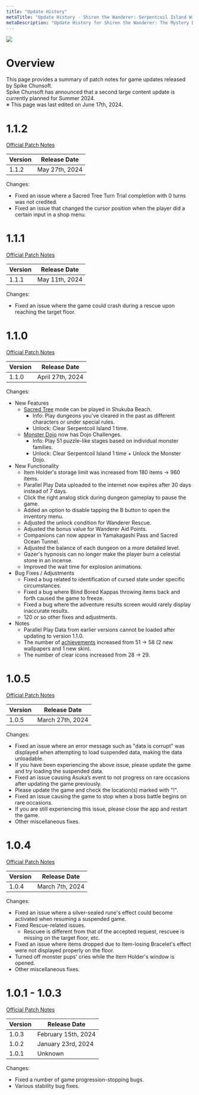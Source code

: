 ```yaml
---
title: "Update History"
metaTitle: "Update History - Shiren the Wanderer: Serpentcoil Island Wiki"
metaDescription: "Update History for Shiren the Wanderer: The Mystery Dungeon of Serpentcoil Island."
---
```


<div class="pageTopImage">
  <img src="../images/other/update.jpg"/>
</div>

# Overview

This page provides a summary of patch notes for game updates released by Spike Chunsoft.<br/>Spike Chunsoft has announced that a second large content update is currently planned for Summer 2024.<br/>※ This page was last edited on June 17th, 2024.

# 1.1.2

[Official Patch Notes](https://www.spike-chunsoft.com/patch-notes/patch-1-1-1-for-shiren-the-wanderer-the-mystery-dungeon-of-serpentcoil-island-for-nintendo-switch-2/)

|Version|Release Date|
|-|-|
|1.1.2|May 27th, 2024|

Changes:

- Fixed an issue where a Sacred Tree Turn Trial completion with 0 turns was not credited.
- Fixed an issue that changed the cursor position when the player did a certain input in a shop menu.

# 1.1.1

[Official Patch Notes](https://www.spike-chunsoft.com/patch-notes/patch-1-1-1-for-shiren-the-wanderer-the-mystery-dungeon-of-serpentcoil-island-for-nintendo-switch/)

|Version|Release Date|
|-|-|
|1.1.1|May 11th, 2024|

Changes:

- Fixed an issue where the game could crash during a rescue upon reaching the target floor.

# 1.1.0

[Official Patch Notes](https://www.spike-chunsoft.com/news/shiren6-free-content-update-1/)

|Version|Release Date|
|-|-|
|1.1.0|April 27th, 2024|

Changes:

- New Features
    - [Sacred Tree](/system/sacred-tree) mode can be played in Shukuba Beach.
        - Info: Play dungeons you've cleared in the past as different characters or under special rules.
        - Unlock: Clear Serpentcoil Island 1 time.
    - [Monster Dojo](/system/monster-dojo) now has Dojo Challenges.
        - Info: Play 51 puzzle-like stages based on individual monster families.
        - Unlock: Clear Serpentcoil Island 1 time + Unlock the Monster Dojo.
- New Functionality
    - Item Holder's storage limit was increased from 180 items → 960 items.
    - Parallel Play Data uploaded to the internet now expires after 30 days instead of 7 days.
    - Click the right analog stick during dungeon gameplay to pause the game.
    - Added an option to disable tapping the B button to open the inventory menu.
    - Adjusted the unlock condition for Wanderer Rescue.
    - Adjusted the bonus value for Wanderer Aid Points.
    - Companions can now appear in Yamakagashi Pass and Sacred Ocean Tunnel.
    - Adjusted the balance of each dungeon on a more detailed level.
    - Gazer's hypnosis can no longer make the player burn a celestial stone in an incense.
    - Improved the wait time for explosion animations.
- Bug Fixes / Adjustments
    - Fixed a bug related to identification of cursed state under specific circumstances.
    - Fixed a bug where Blind Bored Kappas throwing items back and forth caused the game to freeze.
    - Fixed a bug where the adventure results screen would rarely display inaccurate results.
    - 120 or so other fixes and adjustments.
- Notes
    - Parallel Play Data from earlier versions cannot be loaded after updating to version 1.1.0.
    - The number of [achievements](/system/achievements) increased from 51 → 58 (2 new wallpapers and 1 new skin).
    - The number of clear icons increased from 28 → 29.

# 1.0.5

[Official Patch Notes](https://www.spike-chunsoft.com/patch-notes/shiren-the-wanderer-the-mystery-dungeon-of-serpentcoil-island-patch-notes-1-0-5/)

|Version|Release Date|
|-|-|
|1.0.5|March 27th, 2024|

Changes:

- Fixed an issue where an error message such as "data is corrupt" was displayed when attempting to load suspended data, making the data unloadable.
- If you have been experiencing the above issue, please update the game and try loading the suspended data.
- Fixed an issue causing Asuka’s event to not progress on rare occasions after updating the game previously.
- Please update the game and check the location(s) marked with "!".
- Fixed an issue causing the game to stop when a boss battle begins on rare occasions.
- If you are still experiencing this issue, please close the app and restart the game.
- Other miscellaneous fixes.


# 1.0.4

[Official Patch Notes](https://www.spike-chunsoft.com/patch-notes/shiren-the-wanderer-the-mystery-dungeon-of-serpentcoil-island-patch-notes-1-0-4/)

|Version|Release Date|
|-|-|
|1.0.4|March 7th, 2024|

Changes:

- Fixed an issue where a silver-sealed rune's effect could become activated when resuming a suspended game.
- Fixed Rescue-related issues.
    - Rescuee is different from that of the accepted request, rescuee is missing on the target floor, etc.
- Fixed an issue where items dropped due to Item-losing Bracelet's effect were not displayed properly on the floor.
- Turned off monster pups' cries while the Item Holder's window is opened.
- Other miscellaneous fixes.


# 1.0.1 - 1.0.3

[Official Patch Notes](https://www.spike-chunsoft.com/patch-notes/shiren-the-wanderer-the-mystery-dungeon-of-serpentcoil-island-patch-notes-1-0-3/)

|Version|Release Date|
|-|-|
|1.0.3|February 15th, 2024|
|1.0.2|January 23rd, 2024|
|1.0.1|Unknown|

Changes:

- Fixed a number of game progression-stopping bugs.
- Various stability bug fixes.
